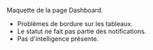 Maquette de la page Dashboard.

- Problèmes de bordure sur les tableaux.
- Le statut ne fait pas partie des notifications.
- Pas d'intelligence présente.